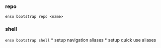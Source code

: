 ### repo

`enso bootstrap repo <name>`


### shell

`enso bootstrap shell`
    * setup navigation aliases
    * setup quick use aliases

### 
